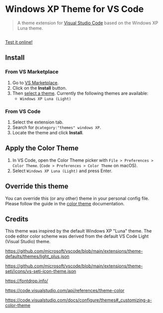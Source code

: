 # Windows XP Theme for VS Code

> A theme extension for [Visual Studio Code](https://code.visualstudio.com/?WT.mc_id=javascript-36167-yolasors) based on the Windows XP Luna theme.

<p align="center">
  <img alt="" src="https://raw.githubusercontent.com/sinedied/vscode-windows-xp-theme/main/preview.jpg"/>
</p>

[Test it online!](https://vscode.dev/theme/sinedied.vscode-windows-xp-theme)

## Install

### From VS Marketplace

1. Go to [VS Marketplace](https://marketplace.visualstudio.com/items?itemName=sinedied.vscode-windows-xp-theme&WT.mc_id=javascript-36167-yolasors).
2. Click on the **Install** button.
3. Then [select a theme](https://code.visualstudio.com/docs/getstarted/themes?WT.mc_id=javascript-36167-yolasors#_selecting-the-color-theme). Currently the following themes are available:
    - `Windows XP Luna (Light)`

### From VS Code

1. Select the extension tab.
2. Search for `@category:"themes" windows XP`.
3. Locate the theme and click **Install**.

## Apply the Color Theme

1. In VS Code, open the Color Theme picker with `File > Preferences > Color Theme`. (`Code > Preferences > Color Theme` on macOS).
1. Select `Windows XP Luna (Light)` and press Enter.

## Override this theme

You can override this (or any other) theme in your personal config file. Please follow the guide in the [color theme](https://code.visualstudio.com/api/extension-guides/color-theme?WT.mc_id=javascript-36167-yolasors) documentation.

## Credits

This theme was inspired by the default Windows XP "Luna" theme. The code editor color scheme was derived from the default VS Code Light (Visual Studio) theme.

https://github.com/microsoft/vscode/blob/main/extensions/theme-defaults/themes/light_plus.json

https://github.com/microsoft/vscode/blob/main/extensions/theme-seti/icons/vs-seti-icon-theme.json

https://fontdrop.info/

https://code.visualstudio.com/api/references/theme-color

https://code.visualstudio.com/docs/configure/themes#_customizing-a-color-theme
